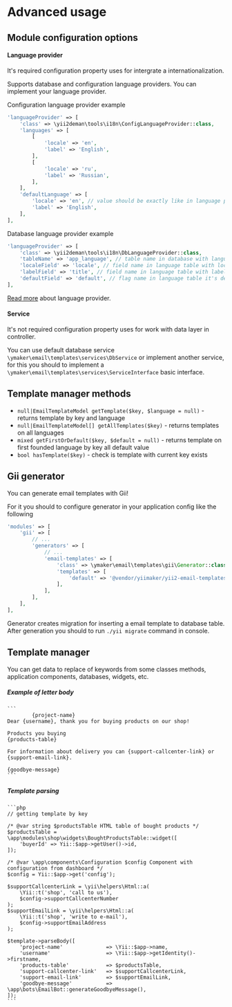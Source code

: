 Advanced usage
==============

Module configuration options
----------------------------

#### Language provider
It's required configuration property uses for intergrate a internationalization.

Supports database and configuration language providers. You can implement your language
provider.

Configuration language provider example
```php
'languageProvider' => [
    'class' => \yii2deman\tools\i18n\ConfigLanguageProvider::class,
    'languages' => [
        [
            'locale' => 'en',
            'label' => 'English',
        ],
        [
            'locale' => 'ru',
            'label' => 'Russian',
        ],
    ],
    'defaultLanguage' => [
        'locale' => 'en', // value should be exactly like in language property of your app config
        'label' => 'English',
    ],
],
```

Database language provider example
```php
'languageProvider' => [
    'class' => \yii2deman\tools\i18n\DbLanguageProvider::class,
    'tableName' => 'app_language', // table name in database with languages
    'localeField' => 'locale', // field name in language table with locale
    'labelField' => 'title', // field name in language table with label
    'defaultField' => 'default', // flag name in language table it's default language
],
```

[Read more](https://github.com/yii2deman/yii2deman-language-provider) about language provider.

#### Service
It's not required configuration property uses for work with
data layer in controller.

You can use default database service `\ymaker\email\templates\services\DbService`
or implement another service, for this you should to implement a `\ymaker\email\templates\services\ServiceInterface`
basic interface.

Template manager methods
------------------------

* `null|EmailTemplateModel getTemplate($key, $language = null)` - returns template by key and language
* `null|EmailTemplateModel[] getAllTemplates($key)` - returns templates on all languages
* `mixed getFirstOrDefault($key, $default = null)` - returns template on first founded language by key all default value
* `bool hasTemplate($key)` - check is template with current key exists

Gii generator
-------------

You can generate email templates with Gii!

For it you should to configure generator in your application config like the following
```php
'modules' => [
    'gii' => [
        // ...
        'generators' => [
            // ...
            'email-templates' => [
                'class' => \ymaker\email\templates\gii\Generator::class,
                'templates' => [
                    'default' => '@vendor/yiimaker/yii2-email-templates/src/gii/default',
                ],
            ],
        ],
    ],
],
```

Generator creates migration for inserting a email template to database table.
After generation you should to run `./yii migrate` command in console.

Template manager
----------------

You can get data to replace of keywords from some classes methods, application components, databases, widgets, etc.

##### Example of letter body
    
    ```
            {project-name}
    Dear {username}, thank you for buying products on our shop!
    
    Products you buying
    {products-table}
    
    For information about delivery you can {support-callcenter-link} or {support-email-link}.
    
    {goodbye-message}
    ```
    
##### Template parsing

    ```php
    // getting template by key
    
    /* @var string $productsTable HTML table of bought products */
    $productsTable = \app\modules\shop\widgets\BoughtProductsTable::widget([
        'buyerId' => Yii::$app->getUser()->id,
    ]);
    
    /* @var \app\components\Configuration $config Component with configuration from dashboard */
    $config = Yii::$app->get('config');
    
    $supportCallcenterLink = \yii\helpers\Html::a(
        \Yii::t('shop', 'call to us'),
        $config->supportCallcenterNumber
    );
    $supportEmailLink = \yii\helpers\Html::a(
        \Yii::t('shop', 'write to e-mail'),
        $config->supportEmailAddress
    );
    
    $template->parseBody([
        'project-name'              => \Yii::$app->name,
        'username'                  => \Yii::$app->getIdentity()->firstname,
        'products-table'            => $productsTable,
        'support-callcenter-link'   => $supportCallcenterLink,
        'support-email-link'        => $supportEmailLink,
        'goodbye-message'           => \app\bots\EmailBot::generateGoodbyeMessage(),
    ]);
    ```